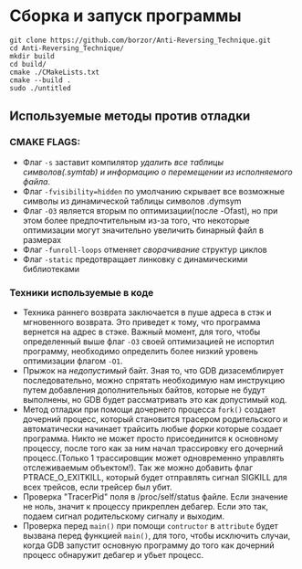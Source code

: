 # Сборка и запуск программы
```
git clone https://github.com/borzor/Anti-Reversing_Technique.git
cd Anti-Reversing_Technique/
mkdir build
cd build/
cmake ./CMakeLists.txt 
cmake --build .
sudo ./untitled
```

## Используемые методы против отладки
### CMAKE FLAGS:
* Флаг ```-s``` заставит компилятор *удалить все таблицы символов(.symtab) и информацию о 
перемещении из исполняемого файла*.
* Флаг ```-fvisibility=hidden``` по умолчанию скрывает все возможные символы
из динамической таблицы символов .dymsym
* Флаг ```-О3``` является вторым по оптимизации(после -Ofast), но при этом более предпочтительным
из-за того, что некоторые оптимизации могут значительно увеличить бинарный файл в размерах
* Флаг ```-funroll-loops``` отменяет *сворачивание* структур циклов
* Флаг ```-static```  предотвращает линковку с динамическими библиотеками

### Техники используемые в коде
* Техника раннего возврата заключается в пуше адреса в стэк и мгновенного возврата. 
Это приведет к тому, что программа вернется на адрес в стэке. Важный момент, для того, чтобы определенный выше флаг ```-O3```
своей оптимизацией не испортил программу, необходимо определить более низкий уровень оптимизации флагом ```-O1```.
* Прыжок на *недопустимый* байт. 3ная то, что GDB дизасемблирует последовательно, можно спрятать необходимую нам инструкцию
путем добавления дополнительных байтов, которые не будут выполнены, но GDB будет рассматривать это
как допустимый код.
* Метод отладки при помощи дочернего процесса  ```fork()``` создает дочерний процесс, который становится трасером родительского и 
автоматически начинает трайсить любые *форки* которые создает программа. Никто не может просто присоединится к основному процессу, после того как за ним
начал трассировку его дочерний процесс.(Только 1 трассировщик может одновременно управлять отслеживаемым объектом!). 
Так же можно добавить флаг PTRACE_O_EXITKILL, который будет отправлять сигнал SIGKILL для всех трейсов, если трейсер был убит. 
* Проверка "TracerPid" поля в /proc/self/status файле. Если значение не ноль, значит к процессу прикреплен дебагер. 
Если это так, подаем сигнал родительскому сигналу и выходим.
* Проверка перед ```main()``` при помощи ```contructor``` в ```attribute``` будет вызвана перед функцией ```main()```, для того,
чтобы исключить случаи, когда GDB запустит основную программу до того как дочерний процесс обнаружит дебагер и убьет процесс. 
